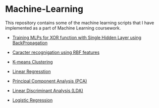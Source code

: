 # Machine-Learning 
This repository contains some of the machine learning scripts that I have
implemented as a part of Machine Learning coursework.

*    [Training MLPs for XOR function with Single Hidden Layer using BackPropagation](https://github.com/aerolalit/Machine-Learning/tree/master/NeuralNetworks%20for%20XOR%20func)

*	[Caracter recognigation using RBF features](https://github.com/aerolalit/Machine-Learning/tree/master/Character%20Recogination_using_RBF_features)

*	[K-means Clustering](https://github.com/aerolalit/Machine-Learning/tree/master/K_means_clustering)

*	[Linear Regresstion](https://github.com/aerolalit/Machine-Learning/tree/master/Linear_Regression)

*	[Principal Component Analysis (PCA)](https://github.com/aerolalit/Machine-Learning/tree/master/Principal_Component_Analysis(PCA))

*	[Linear Discriminant Analysis (LDA)](https://github.com/aerolalit/Machine-Learning/tree/master/Linear_Discriminant_Analysis(LDA))

* [Logistic Regression](https://github.com/aerolalit/Machine-Learning/tree/master/Logistic_Regression)
